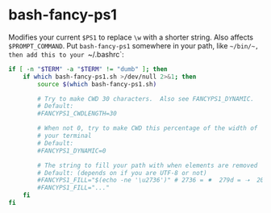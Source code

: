 # bash-fancy-ps1

Modifies your current `$PS1` to replace `\w` with a shorter string.  Also affects `$PROMPT_COMMAND`.  Put `bash-fancy-ps1` somewhere in your path, like `~/bin/~, then add this to your `~/.bashrc`:

```sh
if [ -n "$TERM" -a "$TERM" != "dumb" ]; then
    if which bash-fancy-ps1.sh >/dev/null 2>&1; then
        source $(which bash-fancy-ps1.sh)

        # Try to make CWD 30 characters.  Also see FANCYPS1_DYNAMIC.
        # Default:
        #FANCYPS1_CWDLENGTH=30

        # When not 0, try to make CWD this percentage of the width of
        # your terminal
        # Default:
        #FANCYPS1_DYNAMIC=0

        # The string to fill your path with when elements are removed
        # Default: (depends on if you are UTF-8 or not)
        #FANCYPS1_FILL="$(echo -ne '\u2736')" # 2736 = ✷  279d = ➝  2026 = …
        #FANCYPS1_FILL="..."
    fi
fi
```
